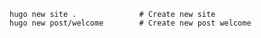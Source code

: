     hugo new site .              # Create new site
    hugo new post/welcome        # Create new post welcome
    
